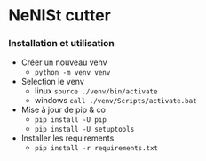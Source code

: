 # NeNISt cutter

### Installation et utilisation

* Créer un nouveau venv
  * `python -m venv venv`
* Selection le venv
  * linux `source ./venv/bin/activate`
  * windows `call ./venv/Scripts/activate.bat`
* Mise à jour de pip & co
  * `pip install -U pip`
  * `pip install -U setuptools`
* Installer les requirements
  * `pip install -r requirements.txt`
